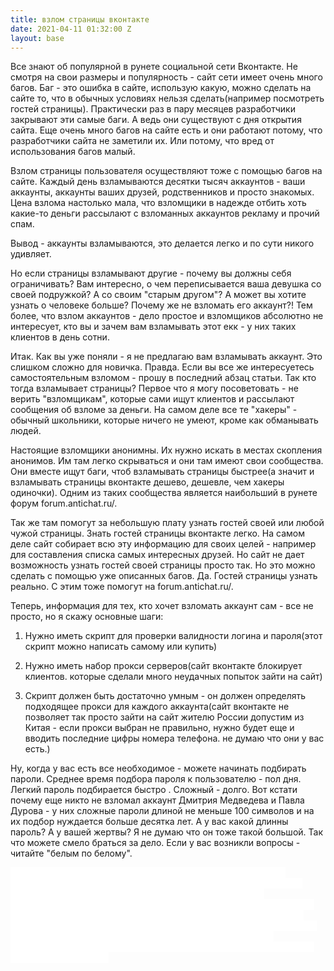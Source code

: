 ```yaml
---
title: взлом страницы вконтакте
date: 2021-04-11 01:32:00 Z
layout: base
---
```


Все знают об популярной в рунете социальной сети Вконтакте. Не смотря на свои размеры и популярность - сайт сети имеет очень много багов. Баг - это ошибка в сайте, использую какую, можно сделать на сайте то, что в обычных условиях нельзя сделать(например посмотреть гостей страницы). Практически раз в пару месяцев разработчики закрывают эти самые  баги. А ведь они существуют с дня открытия сайта. Еще очень много багов на сайте есть и они работают потому, что разработчики сайта не заметили их. Или потому, что вред от использования багов малый.

Взлом страницы пользователя осуществляют тоже с помощью багов на сайте. Каждый день взламываются десятки тысяч аккаунтов - ваши аккаунты, аккаунты ваших друзей, родственников и просто знакомых. Цена взлома настолько мала, что взломщики в надежде отбить хоть какие-то деньги рассылают с взломанных аккаунтов рекламу и прочий спам.

Вывод - аккаунты взламываются, это делается легко и по сути никого удивляет.

Но если страницы взламывают другие - почему вы должны себя ограничивать? Вам интересно, о чем переписывается ваша девушка со своей подружкой? А со своим "старым другом"? А может вы хотите узнать о человеке больше? Почему же не взломать его аккаунт?!  Тем более, что взлом аккаунтов - дело простое и взломщиков абсолютно не интересует, кто вы и зачем вам взламывать  этот екк - у них таких клиентов в день сотни.

Итак. Как вы уже поняли - я не предлагаю вам взламывать аккаунт. Это слишком сложно для новичка. Правда. Если вы все же интересуетесь самостоятельным взломом - прошу в последний абзац статьи. Так кто тогда взламывает страницы? Первое что я могу посоветовать - не верить "взломщикам", которые сами ищут клиентов и рассылают сообщения об взломе за деньги. На самом деле все те "хакеры" - обычный школьники, которые ничего не умеют, кроме как обманывать людей.

Настоящие взломщики анонимны. Их нужно искать в местах скопления анонимов. Им там легко скрываться и они там имеют свои сообщества. Они вместе ищут баги, чтоб взламывать страницы быстрее(а значит и взламывать страницы вконтакте дешево, дешевле, чем хакеры одиночки). Одним из таких сообщества является наибольший в рунете форум forum.antichat.ru/.

Так же там помогут за небольшую плату узнать гостей своей или любой чужой страницы. Знать гостей страницы вконтакте легко. На самом деле сайт собирает всю эту информацию для своих целей - например для составления списка самых интересных друзей. Но сайт не дает возможность узнать гостей своей страницы просто так. Но это можно сделать с помощью уже описанных багов. Да. Гостей страницы узнать реально. С этим тоже помогут на forum.antichat.ru/.

Теперь, информация для тех, кто хочет взломать аккаунт сам - все не просто, но я скажу основные шаги:

1. Нужно иметь скрипт для проверки валидности логина и пароля(этот скрипт можно написать самому или купить)

2. Нужно иметь набор прокси серверов(сайт вконтакте блокирует клиентов. которые сделали много неудачных попыток зайти на сайт)

3. Скрипт должен быть достаточно умным - он должен определять подходящее прокси для каждого аккаунта(сайт вконтакте не позволяет так просто зайти на сайт жителю России допустим из Китая - если прокси выбран не правильно, нужно будет еще и вводить последние цифры номера телефона. не думаю что они у вас есть.)

Ну, когда у вас есть все необходимое - можете начинать подбирать пароли. Среднее время подбора пароля к пользователю - пол дня. Легкий пароль подбирается быстро . Сложный - долго. Вот кстати почему еще никто не взломал аккаунт Дмитрия Медведева и Павла Дурова - у них сложные пароли длиной не меньше 100 символов и на их подбор нуждается больше десятка лет. А у вас какой длинны пароль? А у вашей жертвы? Я не думаю что он тоже такой большой. Так что можете смело браться за дело.  Если у вас возникли вопросы - читайте "белым по белому".

<font color="#ffffff" style="background-color:rgb(255,255,255)">Текст создан с небольшой  развлекательной целью -  проверить количество визитов на страницу с поисковых систем. Я думаю, что запрос "взлом страницы вконтакте" пользуется некоторой популярностью.  Сама статья - бред в чистом виде. Я старался писать меньше идиотизма, но для показания "простоты взлома" пришлось местами обмануть логику. Целевая аудитория статьи(те кто не смогли прочитать этот текст предположительно) не должна увидеть противоречий. Да и всем безразлично. Меня интересует только отчет от гугл аналитикс. Вот.</font>